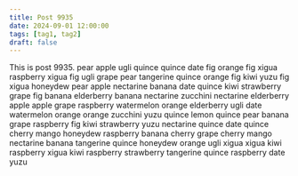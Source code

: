 ```yaml
---
title: Post 9935
date: 2024-09-01 12:00:00
tags: [tag1, tag2]
draft: false
---
```

This is post 9935.
pear
apple
ugli
quince
quince
date
fig
orange
fig
xigua
raspberry
xigua
fig
ugli
grape
pear
tangerine
quince
orange
fig
kiwi
yuzu
fig
xigua
honeydew
pear
apple
nectarine
banana
date
quince
kiwi
strawberry
grape
fig
banana
elderberry
banana
nectarine
zucchini
nectarine
elderberry
apple
apple
grape
raspberry
watermelon
orange
elderberry
ugli
date
watermelon
orange
orange
zucchini
yuzu
quince
lemon
quince
pear
banana
grape
raspberry
fig
kiwi
strawberry
yuzu
nectarine
quince
date
quince
cherry
mango
honeydew
raspberry
banana
cherry
grape
cherry
mango
nectarine
banana
tangerine
quince
honeydew
orange
ugli
xigua
xigua
kiwi
raspberry
xigua
kiwi
raspberry
strawberry
tangerine
quince
raspberry
date
yuzu
